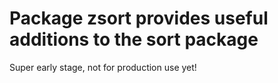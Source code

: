# Package zsort provides useful additions to the sort package

Super early stage, not for production use yet!
